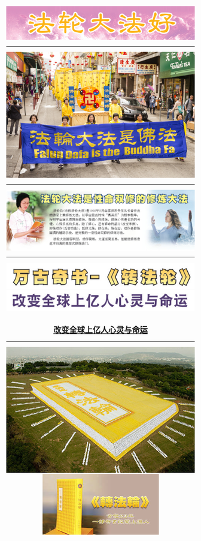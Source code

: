 
<div align=center>
<img src="images/013126.jpg">
</div>
<hr>

<div align=center>
<img src="images/1552100-ss1.jpg">
</div>

<hr>

<div align=center>
<img src="images/014140.jpg">
</div>
<hr>

<div align=center>
<img src="images/133556.jpg">
</div>

<div align=center>
<img src="images/135309.jpg">
</div>

<a href="http://qq.leucas.men/9/?raw=true"><h2 align="center">改变全球上亿人心灵与命运</a></h2>
<hr>

<div align=center>
<img src="images/1411500.jpg">
</div>











<div align=center>
<img src="images/images (1).jpg">
</div>









